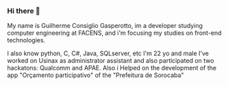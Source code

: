 ### Hi there 👋

<!--
**guigs1997/guigs1997** is a ✨ _special_ ✨ repository because its `README.md` (this file) appears on your GitHub profile.

Here are some ideas to get you started:
- 💜 Buscando colaborar com projetos em Front-end usando React
- 🔭 I’m not currently working anywhere, but im searching jobs that are related to IT, specially web dev
- 🌱 I’m currently learning React, excel and typescript
- 💬 Ask me about C, python, Java
- 📫 How to reach me: e-mail: guilherme.gasp@hotmail.com  phone: 15 996356245   linkedin https://www.linkedin.com/in/guilherme-gasperoto-8878b1112/  
- ⚡ Fun fact: i'm a fast learner and work easily in groups
-->My name is Guilherme Consiglio Gasperotto, im a developer studying computer engineering at FACENS, and i'm focusing my studies on front-end technologies.
I also know python, C, C#, Java, SQLserver, etc
I'm 22 yo and male
I've worked on Usinax as administrator assistant and also participated on two hackatons: Qualcomm and APAE. 
Also i Helped on the development of the app "Orçamento participativo" of the "Prefeitura de Sorocaba"

